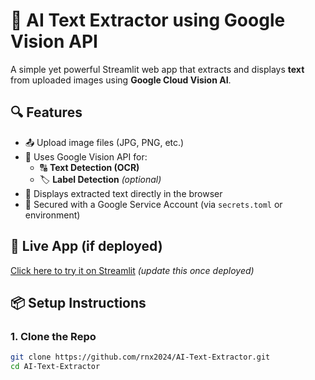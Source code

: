 # 🧠 AI Text Extractor using Google Vision API

A simple yet powerful Streamlit web app that extracts and displays **text** from uploaded images using **Google Cloud Vision AI**.

## 🔍 Features

- 📤 Upload image files (JPG, PNG, etc.)
- 🧠 Uses Google Vision API for:
  - 🔠 **Text Detection (OCR)**
  - 🏷️ **Label Detection** *(optional)*
- 📄 Displays extracted text directly in the browser
- 🔐 Secured with a Google Service Account (via `secrets.toml` or environment)

## 🚀 Live App (if deployed)
[Click here to try it on Streamlit](#) *(update this once deployed)*

## 📦 Setup Instructions

### 1. Clone the Repo

```bash
git clone https://github.com/rnx2024/AI-Text-Extractor.git
cd AI-Text-Extractor
